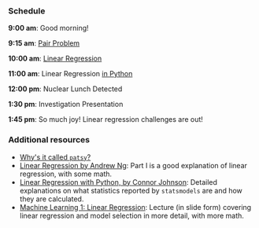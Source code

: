 ### Schedule

**9:00 am**: Good morning!

**9:15 am**: [Pair Problem](pair.md)

**10:00 am**: [Linear Regression](Linear_Regression.pdf)

**11:00 am**: Linear Regression [in Python](statsmodels_sklearn.ipynb)

**12:00 pm**: Nuclear Lunch Detected

**1:30 pm**: Investigation Presentation

**1:45 pm**: So much joy! Linear regression challenges are out!


### Additional resources

 * [Why's it called `patsy`?](http://i.imgur.com/GhFBRxh.gif)
 * [Linear Regression by Andrew Ng](http://cs229.stanford.edu/notes/cs229-notes1.pdf): Part I is a good explanation of linear regression, with some math.
 * [Linear Regression with Python, by Connor Johnson](http://connor-johnson.com/2014/02/18/linear-regression-with-python/): Detailed explanations on what statistics reported by `statsmodels` are and how they are calculated.
 * [Machine Learning 1: Linear Regression](http://www.ismll.uni-hildesheim.de/lehre/ml-07w/skript/ml-2up-01-linearregression.pdf): Lecture (in slide form) covering linear regression and model selection in more detail, with more math.
